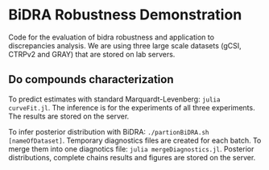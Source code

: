 # BiDRA Robustness Demonstration
Code for the evaluation of bidra robustness and application to discrepancies analysis. We are using three large scale datasets (gCSI, CTRPv2 and GRAY) that are stored on lab servers.

## Do compounds characterization
To predict estimates with standard Marquardt-Levenberg: `julia curveFit.jl`. The inference is for the experiments of all three experiments. The results are stored on the server.

To infer posterior distribution with BiDRA: `./partionBiDRA.sh [nameOfDataset]`. Temporary diagnostics files are created for each batch. To merge them into one diagnotics file: `julia mergeDiagnostics.jl`. Posterior distributions, complete chains results and figures are stored on the server.


